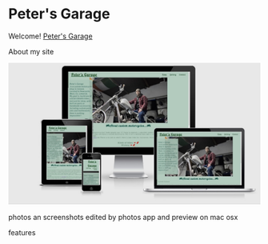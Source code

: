 # Peter's Garage
Welcome! [Peter's Garage](https://peterszabo79.github.io/project-no1/)

About my site

<img src="assets/images/petersgaragescrshot.jpeg" alt="scrshot">

photos an screenshots edited by photos app and preview on mac osx


features




